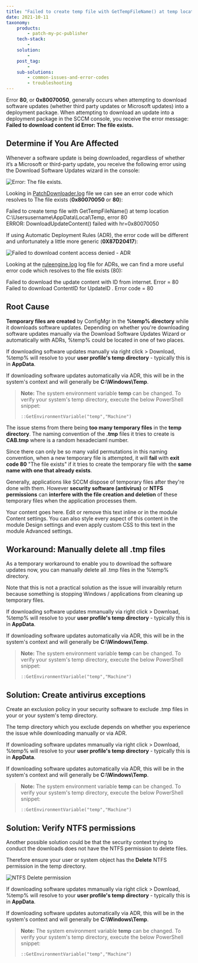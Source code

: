 ```yaml
---
title: "Failed to create temp file with GetTempFileName() at temp location . error 80"
date: 2021-10-11
taxonomy:
    products:
        - patch-my-pc-publisher
    tech-stack:
        - 
    solution:
        - 
    post_tag:
        - 
    sub-solutions:
        - common-issues-and-error-codes
        - troubleshooting
---
```


Error **80**, or **0x80070050**, generally occurs when attempting to download software updates (whether third party updates or Microsoft updates) into a deployment package. When attempting to download an update into a deployment package in the SCCM console, you receive the error message: **Failed to download content id Error: The file exists.**

## Determine if You Are Affected

Whenever a software update is being downloaded, regardless of whether it’s a Microsoft or third-party update, you receive the following error using the Download Software Updates wizard in the console:

![Error: The file exists.](images/fileexists1.jpg)

Looking in [PatchDownloader.log](https://patchmypc.com/collecting-log-files-for-patch-my-pc-support#deployment-package-download-logs) file we can see an error code which resolves to The file exists (**0x80070050** or **80**):

Failed to create temp file with GetTempFileName() at temp location C:\\Usersusername\\AppData\\Local\\Temp, error 80  
ERROR: DownloadUpdateContent() failed with hr=0x80070050

If using Automatic Deployment Rules (ADR), the error code will be different and unfortunately a little more generic (**0X87D20417**):

![Failed to download content access denied - ADR](images/FailedToDownloadContentAccessDenied-3.png)

Looking at the [ruleengine.log](https://patchmypc.com/collecting-log-files-for-patch-my-pc-support#automatic-deployment-rules-logs) log file for ADRs, we can find a more useful error code which resolves to the file exists (80):

Failed to download the update content with ID from internet. Error = 80  
Failed to download ContentID for UpdateID . Error code = 80

## Root Cause

**Temporary files are created** by ConfigMgr in the **%temp% directory** while it downloads software updates. Depending on whether you're downloading software updates manually via the Download Software Updates Wizard or automatically with ADRs, %temp% could be located in one of two places.

If downloading software updates manually via right click > Download, %temp% will resolve to your **user profile's temp directory** - typically this is in **AppData**.

If downloading software updates automatically via ADR, this will be in the system's context and will generally be **C:\\Windows\\Temp**.

> **Note:** The system environment variable **temp** can be changed. To verify your system's temp directory, execute the below PowerShell snippet:
> 
> ```
> ::GetEnvironmentVariable("temp","Machine")
> ```

The issue stems from there being **too many temporary files** in the **temp directory**. The naming convention of the **.tmp** files it tries to create is **CAB.tmp** where is a random hexadeciaml number. 

Since there can only be so many valid permutations in this naming convention, when a new temporary file is attempted, it will **fail** with **exit code 80** "The file exists" if it tries to create the temporary file with the **same name with one that already exists**.

Generally, applications like SCCM dispose of temporary files after they're done with them. However **security software (antivirus)** or **NTFS permissions** can **interfere with the file creation and deletion** of these temporary files when the application processes them.

Your content goes here. Edit or remove this text inline or in the module Content settings. You can also style every aspect of this content in the module Design settings and even apply custom CSS to this text in the module Advanced settings.

## Workaround: Manually delete all .tmp files

As a temporary workaround to enable you to download the software updates now, you can manually delete all .tmp files in the %temp% directory.

Note that this is not a practical solution as the issue will invaraibly return because something is stopping Windows / applications from cleaning up temporary files.

If downloading software updates mmanually via right click > Download, %temp% will resolve to your **user profile's temp directory** - typically this is in **AppData**.

If downloading software updates automatically via ADR, this will be in the system's context and will generally be **C:\\Windows\\Temp**.

> **Note:** The system environment variable **temp** can be changed. To verify your system's temp directory, execute the below PowerShell snippet:
> 
> ```
> ::GetEnvironmentVariable("temp","Machine")
> ```

## Solution: Create antivirus exceptions

Create an exclusion policy in your security software to exclude .tmp files in your or your system's temp directory.

The temp directory which you exclude depends on whether you experience the issue while downloading manually or via ADR.

If downloading software updates mmanually via right click > Download, %temp% will resolve to your **user profile's temp directory** - typically this is in **AppData**.

If downloading software updates automatically via ADR, this will be in the system's context and will generally be **C:\\Windows\\Temp**.

> **Note:** The system environment variable **temp** can be changed. To verify your system's temp directory, execute the below PowerShell snippet:
> 
> ```
> ::GetEnvironmentVariable("temp","Machine")
> ```

## Solution: Verify NTFS permissions

Another possible solution could be that the security context trying to conduct the downloads does not have the NTFS permission to delete files.

Therefore ensure your user or system object has the **Delete** NTFS permission in the temp directory.

![NTFS Delete permission](images/ntfsdeletepermission.jpg)

If downloading software updates mmanually via right click > Download, %temp% will resolve to your **user profile's temp directory** - typically this is in **AppData**.

If downloading software updates automatically via ADR, this will be in the system's context and will generally be **C:\\Windows\\Temp**.

> **Note:** The system environment variable **temp** can be changed. To verify your system's temp directory, execute the below PowerShell snippet:
> 
> ```
> ::GetEnvironmentVariable("temp","Machine")
> ```
